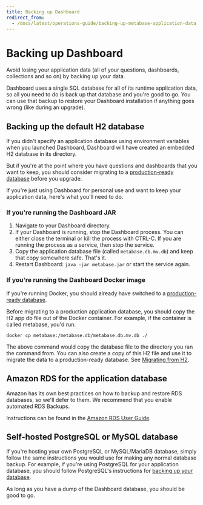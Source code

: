 ```yaml
---
title: Backing up Dashboard
redirect_from:
  - /docs/latest/operations-guide/backing-up-metabase-application-data
---
```


# Backing up Dashboard

Avoid losing your application data (all of your questions, dashboards, collections and so on) by backing up your data.

Dashboard uses a single SQL database for all of its runtime application data, so all you need to do is back up that database and you're good to go. You can use that backup to restore your Dashboard installation if anything goes wrong (like during an upgrade).

## Backing up the default H2 database

If you didn't specify an application database using environment variables when you launched Dashboard, Dashboard will have created an embedded H2 database in its directory.

But if you're at the point where you have questions and dashboards that you want to keep, you should consider migrating to a [production-ready database](migrating-from-h2.md) before you upgrade.

If you're just using Dashboard for personal use and want to keep your application data, here's what you'll need to do.

### If you're running the Dashboard JAR

1. Navigate to your Dashboard directory.
2. If your Dashboard is running, stop the Dashboard process. You can either close the terminal or kill the process with CTRL-C. If you are running the process as a service, then stop the service.
3. Copy the application database file (called `metabase.db.mv.db`) and keep that copy somewhere safe. That's it.
4. Restart Dashboard: `java -jar metabase.jar` or start the service again.

### If you're running the Dashboard Docker image

If you're running Docker, you should already have switched to a [production-ready database](migrating-from-h2.md).

Before migrating to a production application database, you should copy the H2 app db file out of the Docker container. For example, if the container is called metabase, you'd run:

```
docker cp metabase:/metabase.db/metabase.db.mv.db ./
```

The above command would copy the database file to the directory you ran the command from. You can also create a copy of this H2 file and use it to migrate the data to a production-ready database. See [Migrating from H2](migrating-from-h2.md).

## Amazon RDS for the application database

Amazon has its own best practices on how to backup and restore RDS databases, so we'll defer to them. We recommend that you enable automated RDS Backups.

Instructions can be found in the [Amazon RDS User Guide](http://docs.aws.amazon.com/AmazonRDS/latest/UserGuide/USER_WorkingWithAutomatedBackups.html).

## Self-hosted PostgreSQL or MySQL database

If you're hosting your own PostgreSQL or MySQL/MariaDB database, simply follow the same instructions you would use for making any normal database backup. For example, if you're using PostgreSQL for your application database, you should follow PostgreSQL's instructions for [backing up your database](https://www.postgresql.org/docs/current/backup.html).

As long as you have a dump of the Dashboard database, you should be good to go.
